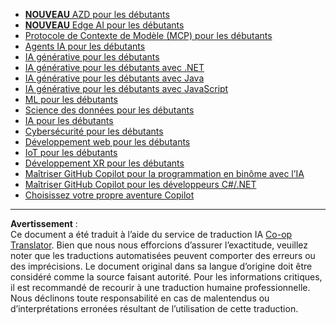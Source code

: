 <!--
CO_OP_TRANSLATOR_METADATA:
{
  "original_hash": "1ca17f25db3762aab74c3543070fcfc0",
  "translation_date": "2025-10-22T12:34:24+00:00",
  "source_file": "src/co_op_translator/templates/other_courses.md",
  "language_code": "fr"
}
-->
<!-- CO-OP TRANSLATOR OTHER COURSES START -->
- [**NOUVEAU** AZD pour les débutants](https://github.com/microsoft/AZD-for-beginners?WT.mc_id=academic-105485-koreyst)
- [**NOUVEAU** Edge AI pour les débutants](https://github.com/microsoft/edgeai-for-beginners?WT.mc_id=academic-105485-koreyst)
- [Protocole de Contexte de Modèle (MCP) pour les débutants](https://github.com/microsoft/mcp-for-beginners?WT.mc_id=academic-105485-koreyst)
- [Agents IA pour les débutants](https://github.com/microsoft/ai-agents-for-beginners?WT.mc_id=academic-105485-koreyst)
- [IA générative pour les débutants](https://github.com/microsoft/generative-ai-for-beginners?WT.mc_id=academic-105485-koreyst)
- [IA générative pour les débutants avec .NET](https://github.com/microsoft/Generative-AI-for-beginners-dotnet?WT.mc_id=academic-105485-koreyst)
- [IA générative pour les débutants avec Java](https://github.com/microsoft/generative-ai-for-beginners-java?WT.mc_id=academic-105485-koreyst)
- [IA générative pour les débutants avec JavaScript](https://github.com/microsoft/generative-ai-with-javascript?WT.mc_id=academic-105485-koreyst)
- [ML pour les débutants](https://akams/ml-beginners?WT.mc_id=academic-105485-koreyst)
- [Science des données pour les débutants](https://aka.ms/datascience-beginners?WT.mc_id=academic-105485-koreyst)
- [IA pour les débutants](https://aka.ms/ai-beginners?WT.mc_id=academic-105485-koreyst)
- [Cybersécurité pour les débutants](https://github.com/microsoft/Security-101?WT.mc_id=academic-96948-sayoung)
- [Développement web pour les débutants](https://aka.ms/webdev-beginners?WT.mc_id=academic-105485-koreyst)
- [IoT pour les débutants](https://aka.ms/iot-beginners?WT.mc_id=academic-105485-koreyst)
- [Développement XR pour les débutants](https://github.com/microsoft/xr-development-for-beginners?WT.mc_id=academic-105485-koreyst)
- [Maîtriser GitHub Copilot pour la programmation en binôme avec l’IA](https://aka.ms/GitHubCopilotAI?WT.mc_id=academic-105485-koreyst)
- [Maîtriser GitHub Copilot pour les développeurs C#/.NET](https://github.com/microsoft/mastering-github-copilot-for-dotnet-csharp-developers?WT.mc_id=academic-105485-koreyst)
- [Choisissez votre propre aventure Copilot](https://github.com/microsoft/CopilotAdventures?WT.mc_id=academic-105485-koreyst)
<!-- CO-OP TRANSLATOR OTHER COURSES END -->

---

**Avertissement** :  
Ce document a été traduit à l’aide du service de traduction IA [Co-op Translator](https://github.com/Azure/co-op-translator). Bien que nous nous efforcions d’assurer l’exactitude, veuillez noter que les traductions automatisées peuvent comporter des erreurs ou des imprécisions. Le document original dans sa langue d’origine doit être considéré comme la source faisant autorité. Pour les informations critiques, il est recommandé de recourir à une traduction humaine professionnelle. Nous déclinons toute responsabilité en cas de malentendus ou d’interprétations erronées résultant de l’utilisation de cette traduction.